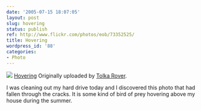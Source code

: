 ```yaml
---
date: '2005-07-15 18:07:05'
layout: post
slug: hovering
status: publish
ref: http://www.flickr.com/photos/eob/73352525/
title: Hovering
wordpress_id: '88'
categories:
- Photo
---
```


[![](http://static.flickr.com/20/73352525_13b66b00a6_m.jpg)](http://www.flickr.com/photos/eob/73352525/)
   [Hovering](http://www.flickr.com/photos/eob/73352525/)
  Originally uploaded by [Tolka Rover](http://www.flickr.com/people/eob/).

I was cleaning out my hard drive today and I discovered this photo that had fallen through the cracks.  It is some kind of bird of prey hovering above my house during the summer.


